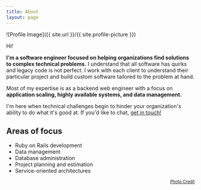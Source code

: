 ```yaml
---
title: About
layout: page
---
```

![Profile Image]({{ site.url }}/{{ site.profile-picture }})

Hi!

<p>
<b>I'm a software engineer focused on helping organizations find solutions to complex technical problems.</b> I understand that all software has quirks and legacy code is not perfect. I work with each client to understand their particular project and build custom software tailored to the problem at hand.
</p>

<p>
Most of my expertise is as a backend web engineer with a focus on <b>application scaling, highly available systems, and data management.</b>
</p>

<p>
I'm here when technical challenges begin to hinder your organization's ability to do what it's good at. If you'd like to chat, <a class="link" href="{{ site.url }}/contact">get in touch!</a>
</p>

<h2>Areas of focus</h2>

<ul class="skill-list">
	<li>Ruby on Rails development</li>
	<li>Data management</li>
	<li>Database administration</li>
	<li>Project planning and estimation</li>
	<li>Service-oriented architectures</li>
</ul>

<p align="right">
<a style="font-size:80%;" class="link" target="_blank" href="https://secca.smugmug.com/Spotted-Horse-Gravel-Ultra/i-z2R2bPk">Photo Credit</a>
</p>
